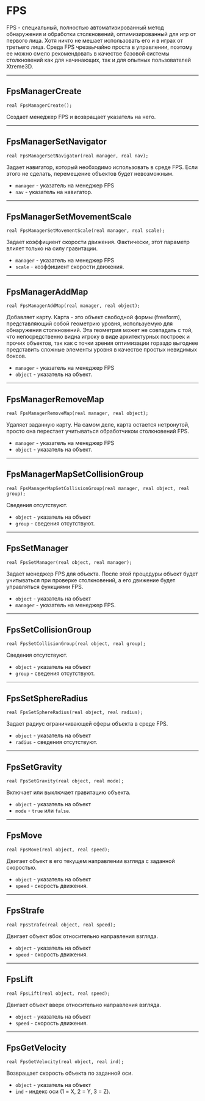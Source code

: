 # FPS

FPS - специальный, полностью автоматизированный метод обнаружения и обработки столкновений, оптимизированный для игр от первого лица. Хотя ничто не мешает использовать его и в играх от третьего лица. Среда FPS чрезвычайно проста в управлении, поэтому ее можно смело рекомендовать в качестве базовой системы столкновений как для начинающих, так и для опытных пользователей Xtreme3D. 

---

## FpsManagerCreate

`real FpsManagerCreate();`

Создает менеджер FPS и возвращает указатель на него.

---

## FpsManagerSetNavigator

`real FpsManagerSetNavigator(real manager, real nav);`

Задает навигатор, который необходимо использовать в среде FPS. Если этого не сделать, перемещение объектов будет невозможным.

- `manager` - указатель на менеджер FPS
- `nav` - указатель на навигатор.

---

## FpsManagerSetMovementScale

`real FpsManagerSetMovementScale(real manager, real scale);`

Задает коэффициент скорости движения. Фактически, этот параметр влияет только на силу гравитации.

- `manager` - указатель на менеджер FPS
- `scale` - коэффициент скорости движения.

---

## FpsManagerAddMap

`real FpsManagerAddMap(real manager, real object);`

Добавляет карту. Карта - это объект свободной формы (freeform), представляющий собой геометрию уровня, используемую для обнаружения столкновений. Эта геометрия может не совпадать с той, что непосредственно видна игроку в виде архитектурных построек и прочих объектов, так как с точки зрения оптимизации гораздо выгоднее представить сложные элементы уровня в качестве простых невидимых боксов.

- `manager` - указатель на менеджер FPS
- `object` - указатель на объект.

---

## FpsManagerRemoveMap

`real FpsManagerRemoveMap(real manager, real object);`

Удаляет заданную карту. На самом деле, карта остается нетронутой, просто она перестает учитываться обработчиком столкновений FPS.

- `manager` - указатель на менеджер FPS
- `object` - указатель на объект.

---

## FpsManagerMapSetCollisionGroup

`real FpsManagerMapSetCollisionGroup(real manager, real object, real group);`

Сведения отсутствуют.

- `object` - указатель на объект
- `group` - cведения отсутствуют.

---

## FpsSetManager

`real FpsSetManager(real object, real manager);`

Задает менеджер FPS для объекта. После этой процедуры объект будет учитываться при проверке столкновений, а его движение будет управляться функциями FPS.

- `object` - указатель на объект
- `manager` - указатель на менеджер FPS.

---

## FpsSetCollisionGroup

`real FpsSetCollisionGroup(real object, real group);`

Сведения отсутствуют.

- `object` - указатель на объект
- `group` - cведения отсутствуют.

---

## FpsSetSphereRadius

`real FpsSetSphereRadius(real object, real radius);`

Задает радиус ограничивающей сферы объекта в среде FPS.

- `object` - указатель на объект
- `radius` - cведения отсутствуют.

---

## FpsSetGravity

`real FpsSetGravity(real object, real mode);`

Включает или выключает гравитацию объекта.

- `object` - указатель на объект
- `mode` - `true` или `false`.

---

## FpsMove

`real FpsMove(real object, real speed);`

Двигает объект в его текущем направлении взгляда с заданной скоростью.

- `object` - указатель на объект
- `speed` - скорость движения.

---

## FpsStrafe

`real FpsStrafe(real object, real speed);`

Двигает объект вбок относительно направления взгляда.

- `object` - указатель на объект
- `speed` - скорость движения.

---

## FpsLift

`real FpsLift(real object, real speed);`

Двигает объект вверх относительно направления взгляда.

- `object` - указатель на объект
- `speed` - скорость движения.

---

## FpsGetVelocity

`real FpsGetVelocity(real object, real ind);`

Возвращает скорость объекта по заданной оси.

- `object` - указатель на объект
- `ind` - индекс оси (1 = X, 2 = Y, 3 = Z).
